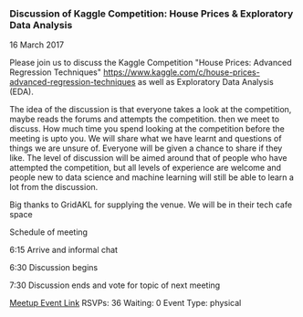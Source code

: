 ### Discussion of Kaggle Competition: House Prices & Exploratory Data Analysis
16 March 2017

Please join us to discuss the Kaggle Competition "House Prices: Advanced Regression Techniques" https://www.kaggle.com/c/house-prices-advanced-regression-techniques as well as Exploratory Data Analysis (EDA).

The idea of the discussion is that everyone takes a look at the competition, maybe reads the forums and attempts the competition. then we meet to discuss. How much time you spend looking at the competition before the meeting is upto you. We will share what we have learnt and questions of things we are unsure of. Everyone will be given a chance to share if they like. The level of discussion will be aimed around that of people who have attempted the competition, but all levels of experience are welcome and people new to data science and machine learning will still be able to learn a lot from the discussion.

Big thanks to GridAKL for supplying the venue. We will be in their tech cafe space

Schedule of meeting

6:15 Arrive and informal chat

6:30 Discussion begins

7:30 Discussion ends and vote for topic of next meeting

[Meetup Event Link](https://www.meetup.com/Data-Science-Discussion-Auckland/events/238174855)
RSVPs: 36
Waiting: 0
Event Type: physical
